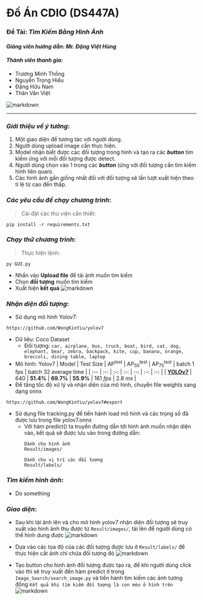 # **Đồ Án CDIO (DS447A)**
### **Đề Tài**: ***Tìm Kiếm Bằng Hình Ảnh***
#### ***Giảng viên hướng dẫn: Mr. Đặng Việt Hùng***
#### ***Thành viên thanh gia:***
* Trương Minh Thống
* Nguyễn Trọng Hiếu
* Đặng Hữu Nam
* Thân Văn Việt

![markdown](https://i.postimg.cc/bv39RtcD/DS447.png)
***
### ***Giới thiệu về ý tưởng***:
1. Một giao diện để tương tác với người dùng.
2. Người dùng upload image cần thực hiện.
3. Model nhận biết được các đối tượng trong hình và tạo ra các ***button*** tìm kiếm ứng với mỗi đối tượng được detect.
4. Người dùng chọn vào 1 trong các ***button*** (ứng với đối tượng cần tìm kiếm hình liên quan).
5. Các hình ảnh gần giống nhất đối với đối tượng sẽ lần lượt xuất hiện theo tỉ lệ từ cao đến thấp.

### ***Các yêu cầu để chạy chương trình***:
> Cài đặt các thư viện cần thiết:

`pip install -r requirements.txt`

### ***Chạy thử chương trình***:
> Thực hiện lệnh:

`py GUI.py`

- Nhấn vào **Upload file** để tải ảnh muốn tìm kiếm
- Chọn **đối tượng** muốn tìm kiếm
- Xuất hiện **kết quả**
![markdown](https://i.postimg.cc/x8j8Rq28/image.png)

### ***Nhận diện đối tượng***:
- Sử dụng mô hình Yolov7:
```Shell
https://github.com/WongKinYiu/yolov7
```
- Dữ liệu: Coco Dataset
    - Đối tượng: `car, airplane, bus, truck, boat, bird, cat, dog, elephant, bear, zebra, backpack, kite, cup, banana, orange, broccoli, dining table, laptop`
- Mô hình: Yolov7
    | Model | Test Size | AP<sup>test</sup> | AP<sub>50</sub><sup>test</sup> | AP<sub>75</sub><sup>test</sup> | batch 1 fps | batch 32 average time |
    | :-- | :-: | :-: | :-: | :-: | :-: | :-: |
    | [**YOLOv7**](https://github.com/WongKinYiu/yolov7/releases/download/v0.1/yolov7.pt) | 640 | **51.4%** | **69.7%** | **55.9%** | 161 *fps* | 2.8 *ms* |
- Để tăng tốc độ xử lý và nhận diện của mô hình, chuyển file weights sang dạng onnx
```Shell
https://github.com/WongKinYiu/yolov7#export
```
- Sử dụng file tracking.py để tiến hành load mô hình và các trọng số đã được lưu trong file yolov7.onnx
    - Với hàm predict() ta truyền đường dẫn tới hình ảnh muốn nhận diện vào, kết quả sẽ được lưu vào trong đường dẫn:
        ```Shell
        Dành cho hình ảnh
        Result/images/
        ```
        ```Shell
        Dành cho vị trí các đối tượng
        Result/labels/
        ```
### ***Tìm kiếm hình ảnh***:
- Do something

### ***Giao diện***:
- Sau khi tải ảnh lên và cho mô hình yolov7 nhận diện đối tượng sẽ truy xuất vào hình ảnh thu được từ `Result/images/`, tải lên để người dùng có thể hình dung được 
![markdown](https://i.postimg.cc/9F0xzp7R/cats-and-dogs-wallpapers.jpg)

- Dựa vào các tọa độ của các đối tượng được lưu ở `Result/labels/` để thực hiện cắt ảnh chỉ chứa đối tượng đó
![markdown](https://i.postimg.cc/kg61N6Sg/image.png)

- Tạo button cho hình ảnh đối tượng được tạo ra, để khi người dùng click vào thì sẽ truy xuất đến hàm predict ở trong `Image_Search/search_image.py` và tiến hành tìm kiếm các ảnh tương đồng
`Kết quả khi tìm kiếm đối tượng là con mèo ở hình trên`
![markdown](https://i.postimg.cc/PxQpB4gr/image.png)

<!-- > Kho dữ liệu các hình ảnh được lưu dưới dạng nhị phân ở 2 files (***vectors.pkl*** và ***paths.pkl***) ứng với vector và đường dẫn của mỗi hình.
> Người dùng có thể tạo mới 2 files pkl phía trên bằng kho dữ liệu mới bằng cách chạy file `store_vectors` và thay đổi `data_folder="paths/to/folder_images"` -->